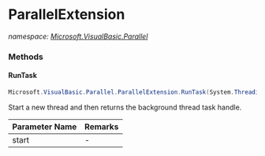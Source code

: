 ﻿# ParallelExtension
_namespace: <a href="#" onClick="load('/docs/Microsoft.VisualBasic.Parallel/index.md')">Microsoft.VisualBasic.Parallel</a>_





### Methods

#### RunTask
```csharp
Microsoft.VisualBasic.Parallel.ParallelExtension.RunTask(System.Threading.ThreadStart)
```
Start a new thread and then returns the background thread task handle.

|Parameter Name|Remarks|
|--------------|-------|
|start|-|



